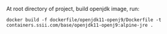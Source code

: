 At root directory of project, build openjdk image, run:
```
docker build -f dockerfile/openjdk11-openj9/Dockerfile -t containers.ssii.com/base/openjdk11-openj9:alpine-jre .
```
